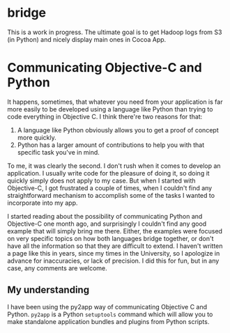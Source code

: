 bridge
======

This is a work in progress. The ultimate goal is to get Hadoop logs from S3 (in Python) and 
nicely display main ones in Cocoa App.

Communicating Objective-C and Python
====================================
It happens, sometimes, that whatever you need from your application is far more easily to be developed 
using a language like Python than trying to code everything in Objective C. I think there're two reasons 
for that:

1. A language like Python obviously allows you to get a proof of concept more quickly.
2. Python has a larger amount of contributions to help you with that specific task you've in mind.

To me, it was clearly the second. I don't rush when it comes to develop an application. I usually 
write code for the pleasure of doing it, so doing it quickly simply does not apply to my case. 
But when I started with Objective-C, I got frustrated a couple of times, when I couldn't find any 
straightforward mechanism to accomplish some of the tasks I wanted to incorporate into my app.

I started reading about the possibility of communicating Python and Objective-C one month ago, and 
surprisingly I couldn't find any good example that will simply bring me there. Either, the examples 
were focused on very specific topics on how both languages bridge together, or don't have all the 
information so that they are difficult to extend. I haven't written a page like this in years, since 
my times in the University, so I apologize in advance for inaccuracies, or lack of precision. I did 
this for fun, but in any case, any comments are welcome.

My understanding
----------------
I have been using the py2app way of communicating Objective C and Python. ``py2app`` is a Python 
``setuptools`` command which will allow you to make standalone application bundles and plugins from 
Python scripts.
